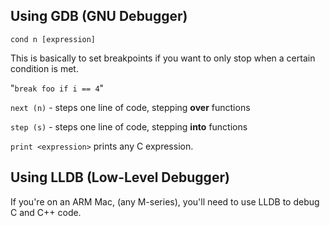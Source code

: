 ## Using GDB (GNU Debugger)

`cond n [expression]`

This is basically to set breakpoints if you want to only stop when a certain condition is met.

"`break foo if i == 4`"

`next (n)` - steps one line of code, stepping **over** functions

`step (s)` - steps one line of code, stepping **into** functions

`print <expression>` prints any C expression.

## Using LLDB (Low-Level Debugger)

If you're on an ARM Mac, (any M-series), you'll need to use LLDB to debug C and C++ code.

